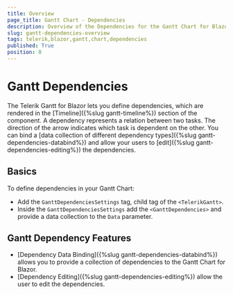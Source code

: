 ```yaml
---
title: Overview
page_title: Gantt Chart - Dependencies
description: Overview of the Dependencies for the Gantt Chart for Blazor.
slug: gantt-dependencies-overview
tags: telerik,blazor,gantt,chart,dependencies
published: True
position: 0
---
```


# Gantt Dependencies

The Telerik Gantt for Blazor lets you define dependencies, which are rendered in the [Timeline]({%slug gantt-timeline%}) section of the component. A dependency represents a relation between two tasks. The direction of the arrow indicates which task is dependent on the other. You can bind a [data collection of different dependency types]({%slug gantt-dependencies-databind%}) and allow your users to [edit]({%slug gantt-dependencies-editing%}) the dependencies.

## Basics

To define dependencies in your Gantt Chart:

* Add the `GanttDependenciesSettings` tag, child tag of the `<TelerikGantt>`.
* Inside the `GanttDependenciesSettings` add the `<GanttDependencies>` and provide a data collection to the `Data` parameter. 

## Gantt Dependency Features

* [Dependency Data Binding]({%slug gantt-dependencies-databind%}) allows you to provide a collection of dependencies to the Gantt Chart for Blazor.
* [Dependency Editing]({%slug gantt-dependencies-editing%}) allow the user to edit the dependencies.
